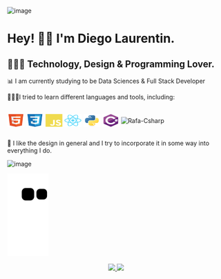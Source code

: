 ![image](https://user-images.githubusercontent.com/78370795/124339795-d3296600-db7e-11eb-9355-5e7f9fa8fee9.png)

<h1>Hey! 👋🏻 I'm Diego Laurentin.</h1>

<h2>👨🏻‍💻 Technology, Design & Programming Lover.</h2>

<p>📊 I am currently studying to be Data Sciences & Full Stack Developer</p>

<p>🕵🏻‍♂️I tried to learn different languages and tools, including:</p>

<div style="display: inline_block"><br>
  <img align="center" alt="Rafa-HTML" height="30" width="40" src="https://raw.githubusercontent.com/devicons/devicon/master/icons/html5/html5-original.svg">
  <img align="center" alt="Rafa-CSS" height="30" width="40" src="https://raw.githubusercontent.com/devicons/devicon/master/icons/css3/css3-original.svg">
  <img align="center" alt="Rafa-Js" height="30" width="40" src="https://raw.githubusercontent.com/devicons/devicon/master/icons/javascript/javascript-plain.svg">
  <img align="center" alt="Rafa-React" height="30" width="40" src="https://raw.githubusercontent.com/devicons/devicon/master/icons/react/react-original.svg">
  <img align="center" alt="Rafa-Python" height="30" width="40" src="https://raw.githubusercontent.com/devicons/devicon/master/icons/python/python-original.svg">
  <img align="center" alt="Rafa-Csharp" height="30" width="40" src="https://raw.githubusercontent.com/devicons/devicon/master/icons/csharp/csharp-original.svg">
  <img align="center" alt="Rafa-Csharp" height="30" width="40" src="https://cdn.jsdelivr.net/gh/devicons/devicon/icons/figma/figma-original.svg" />
 
</div>

##

<p>🎨 I like the design in general and I try to incorporate it in some way into everything I do.</p>

![image](https://user-images.githubusercontent.com/78370795/124339796-d3c1fc80-db7e-11eb-9d63-a0618ed103bb.png)
 
<div> 
  
  ![Snake animation](https://github.com/rafaballerini/rafaballerini/blob/output/github-contribution-grid-snake.svg)
  
</div>

<div align="center">
  <a href="https://github.com/DiegoLaurentin">
  <img height="160em" src="https://github-readme-stats.vercel.app/api?username=DiegoLaurentin&show_icons=true&theme=dark&include_all_commits=true&count_private=true"/>
  <img height="160em" src="https://github-readme-stats.vercel.app/api/top-langs/?username=DiegoLaurentin&layout=compact&langs_count=7&theme=dark"/>
</div>
